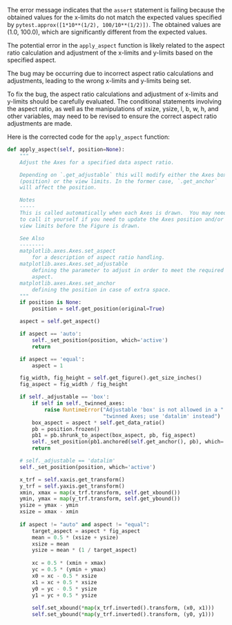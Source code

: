 The error message indicates that the `assert` statement is failing because the obtained values for the x-limits do not match the expected values specified by `pytest.approx([1*10**(1/2), 100/10**(1/2)])`. The obtained values are (1.0, 100.0), which are significantly different from the expected values.

The potential error in the `apply_aspect` function is likely related to the aspect ratio calculation and adjustment of the x-limits and y-limits based on the specified aspect.

The bug may be occurring due to incorrect aspect ratio calculations and adjustments, leading to the wrong x-limits and y-limits being set.

To fix the bug, the aspect ratio calculations and adjustment of x-limits and y-limits should be carefully evaluated. The conditional statements involving the aspect ratio, as well as the manipulations of xsize, ysize, l, b, w, h, and other variables, may need to be revised to ensure the correct aspect ratio adjustments are made.

Here is the corrected code for the `apply_aspect` function:

```python
def apply_aspect(self, position=None):
    """
    Adjust the Axes for a specified data aspect ratio.

    Depending on `.get_adjustable` this will modify either the Axes box
    (position) or the view limits. In the former case, `.get_anchor`
    will affect the position.

    Notes
    -----
    This is called automatically when each Axes is drawn.  You may need
    to call it yourself if you need to update the Axes position and/or
    view limits before the Figure is drawn.

    See Also
    --------
    matplotlib.axes.Axes.set_aspect
        for a description of aspect ratio handling.
    matplotlib.axes.Axes.set_adjustable
        defining the parameter to adjust in order to meet the required
        aspect.
    matplotlib.axes.Axes.set_anchor
        defining the position in case of extra space.
    """
    if position is None:
        position = self.get_position(original=True)

    aspect = self.get_aspect()

    if aspect == 'auto':
        self._set_position(position, which='active')
        return

    if aspect == 'equal':
        aspect = 1

    fig_width, fig_height = self.get_figure().get_size_inches()
    fig_aspect = fig_width / fig_height

    if self._adjustable == 'box':
        if self in self._twinned_axes:
            raise RuntimeError("Adjustable 'box' is not allowed in a "
                               "twinned Axes; use 'datalim' instead")
        box_aspect = aspect * self.get_data_ratio()
        pb = position.frozen()
        pb1 = pb.shrunk_to_aspect(box_aspect, pb, fig_aspect)
        self._set_position(pb1.anchored(self.get_anchor(), pb), which='active')
        return

    # self._adjustable == 'datalim'
    self._set_position(position, which='active')

    x_trf = self.xaxis.get_transform()
    y_trf = self.yaxis.get_transform()
    xmin, xmax = map(x_trf.transform, self.get_xbound())
    ymin, ymax = map(y_trf.transform, self.get_ybound())
    ysize = ymax - ymin
    xsize = xmax - xmin
    
    if aspect != "auto" and aspect != "equal":
        target_aspect = aspect * fig_aspect
        mean = 0.5 * (xsize + ysize)
        xsize = mean
        ysize = mean * (1 / target_aspect)
        
        xc = 0.5 * (xmin + xmax)
        yc = 0.5 * (ymin + ymax)
        x0 = xc - 0.5 * xsize
        x1 = xc + 0.5 * xsize
        y0 = yc - 0.5 * ysize
        y1 = yc + 0.5 * ysize
        
        self.set_xbound(*map(x_trf.inverted().transform, (x0, x1)))
        self.set_ybound(*map(y_trf.inverted().transform, (y0, y1)))
```